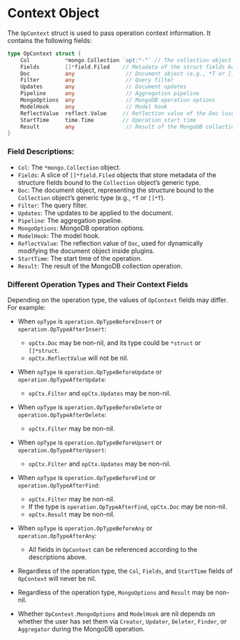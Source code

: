 # Context Object

The `OpContext` struct is used to pass operation context information. It contains the following fields:

```go
type OpContext struct {
    Col           *mongo.Collection `opt:"-"` // The collection object
    Fields        []*field.Filed    // Metadata of the struct fields bound to the Collection's generic type
    Doc           any                // Document object (e.g., *T or []*T)
    Filter        any                // Query filter
    Updates       any                // Document updates
    Pipeline      any                // Aggregation pipeline
    MongoOptions  any                // MongoDB operation options
    ModelHook     any                // Model hook
    ReflectValue  reflect.Value     // Reflection value of the Doc (used to dynamically modify the document in plugins)
    StartTime     time.Time         // Operation start time
    Result        any                // Result of the MongoDB collection operation
}
```

### Field Descriptions:
- `Col`: The `*mongo.Collection` object.
- `Fields`: A slice of `[]*field.Filed` objects that store metadata of the structure fields bound to the `Collection` object’s generic type.
- `Doc`: The document object, representing the structure bound to the `Collection` object’s generic type (e.g., `*T` or `[]*T`).
- `Filter`: The query filter.
- `Updates`: The updates to be applied to the document.
- `Pipeline`: The aggregation pipeline.
- `MongoOptions`: MongoDB operation options.
- `ModelHook`: The model hook.
- `ReflectValue`: The reflection value of `Doc`, used for dynamically modifying the document object inside plugins.
- `StartTime`: The start time of the operation.
- `Result`: The result of the MongoDB collection operation.

### Different Operation Types and Their Context Fields

Depending on the operation type, the values of `OpContext` fields may differ. For example:

- When `opType` is `operation.OpTypeBeforeInsert` or `operation.OpTypeAfterInsert`:
  - `opCtx.Doc` may be non-nil, and its type could be `*struct` or `[]*struct`.
  - `opCtx.ReflectValue` will not be nil.

- When `opType` is `operation.OpTypeBeforeUpdate` or `operation.OpTypeAfterUpdate`:
  - `opCtx.Filter` and `opCtx.Updates` may be non-nil.

- When `opType` is `operation.OpTypeBeforeDelete` or `operation.OpTypeAfterDelete`:
  - `opCtx.Filter` may be non-nil.

- When `opType` is `operation.OpTypeBeforeUpsert` or `operation.OpTypeAfterUpsert`:
  - `opCtx.Filter` and `opCtx.Updates` may be non-nil.

- When `opType` is `operation.OpTypeBeforeFind` or `operation.OpTypeAfterFind`:
  - `opCtx.Filter` may be non-nil.
  - If the type is `operation.OpTypeAfterFind`, `opCtx.Doc` may be non-nil.
  - `opCtx.Result` may be non-nil.

- When `opType` is `operation.OpTypeBeforeAny` or `operation.OpTypeAfterAny`:
  - All fields in `OpContext` can be referenced according to the descriptions above.

- Regardless of the operation type, the `Col`, `Fields`, and `StartTime` fields of `OpContext` will never be nil.

- Regardless of the operation type, `MongoOptions` and `Result` may be non-nil.

- Whether `OpContext.MongoOptions` and `ModelHook` are nil depends on whether the user has set them via `Creator`, `Updater`, `Deleter`, `Finder`, or `Aggregator` during the MongoDB operation.